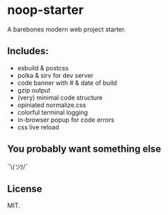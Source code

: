 noop-starter
===

A barebones modern web project starter.

## Includes:
- esbuild & postcss
- polka & sirv for dev server
- code banner with # & date of build
- gzip output
- (very) minimal code structure
- opiniated normalize.css
- colorful terminal logging
- in-browser popup for code errors
- css live reload

## You probably want something else
¯\\_(ツ)_/¯


## License
MIT.